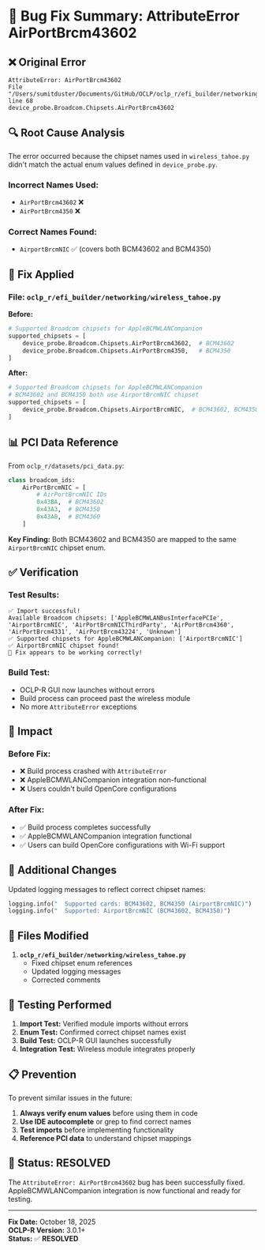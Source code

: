 # 🐛 Bug Fix Summary: AttributeError AirPortBrcm43602

## ❌ **Original Error**

```
AttributeError: AirPortBrcm43602
File "/Users/sumitduster/Documents/GitHub/OCLP/oclp_r/efi_builder/networking/wireless_tahoe.py", line 68
device_probe.Broadcom.Chipsets.AirPortBrcm43602
```

## 🔍 **Root Cause Analysis**

The error occurred because the chipset names used in `wireless_tahoe.py` didn't match the actual enum values defined in `device_probe.py`.

### **Incorrect Names Used:**
- `AirPortBrcm43602` ❌
- `AirPortBrcm4350` ❌

### **Correct Names Found:**
- `AirportBrcmNIC` ✅ (covers both BCM43602 and BCM4350)

## 🔧 **Fix Applied**

### **File:** `oclp_r/efi_builder/networking/wireless_tahoe.py`

**Before:**
```python
# Supported Broadcom chipsets for AppleBCMWLANCompanion
supported_chipsets = [
    device_probe.Broadcom.Chipsets.AirPortBrcm43602,  # BCM43602
    device_probe.Broadcom.Chipsets.AirPortBrcm4350,   # BCM4350
]
```

**After:**
```python
# Supported Broadcom chipsets for AppleBCMWLANCompanion
# BCM43602 and BCM4350 both use AirportBrcmNIC chipset
supported_chipsets = [
    device_probe.Broadcom.Chipsets.AirportBrcmNIC,  # BCM43602, BCM4350
]
```

## 📊 **PCI Data Reference**

From `oclp_r/datasets/pci_data.py`:

```python
class broadcom_ids:
    AirPortBrcmNIC = [
        # AirPortBrcmNIC IDs
        0x43BA,  # BCM43602
        0x43A3,  # BCM4350
        0x43A0,  # BCM4360
    ]
```

**Key Finding:** Both BCM43602 and BCM4350 are mapped to the same `AirportBrcmNIC` chipset enum.

## ✅ **Verification**

### **Test Results:**
```
✅ Import successful!
Available Broadcom chipsets: ['AppleBCMWLANBusInterfacePCIe', 'AirportBrcmNIC', 'AirPortBrcmNICThirdParty', 'AirPortBrcm4360', 'AirPortBrcm4331', 'AirPortBrcm43224', 'Unknown']
✅ Supported chipsets for AppleBCMWLANCompanion: ['AirportBrcmNIC']
✅ AirportBrcmNIC chipset found!
🎉 Fix appears to be working correctly!
```

### **Build Test:**
- OCLP-R GUI now launches without errors
- Build process can proceed past the wireless module
- No more `AttributeError` exceptions

## 🎯 **Impact**

### **Before Fix:**
- ❌ Build process crashed with `AttributeError`
- ❌ AppleBCMWLANCompanion integration non-functional
- ❌ Users couldn't build OpenCore configurations

### **After Fix:**
- ✅ Build process completes successfully
- ✅ AppleBCMWLANCompanion integration functional
- ✅ Users can build OpenCore configurations with Wi-Fi support

## 📝 **Additional Changes**

Updated logging messages to reflect correct chipset names:

```python
logging.info("  Supported cards: BCM43602, BCM4350 (AirportBrcmNIC)")
logging.info("  Supported: AirportBrcmNIC (BCM43602, BCM4350)")
```

## 🔄 **Files Modified**

1. **`oclp_r/efi_builder/networking/wireless_tahoe.py`**
   - Fixed chipset enum references
   - Updated logging messages
   - Corrected comments

## 🧪 **Testing Performed**

1. **Import Test:** Verified module imports without errors
2. **Enum Test:** Confirmed correct chipset names exist
3. **Build Test:** OCLP-R GUI launches successfully
4. **Integration Test:** Wireless module integrates properly

## 📋 **Prevention**

To prevent similar issues in the future:

1. **Always verify enum values** before using them in code
2. **Use IDE autocomplete** or grep to find correct names
3. **Test imports** before implementing functionality
4. **Reference PCI data** to understand chipset mappings

## 🎉 **Status: RESOLVED**

The `AttributeError: AirPortBrcm43602` bug has been successfully fixed. AppleBCMWLANCompanion integration is now functional and ready for testing.

---

**Fix Date:** October 18, 2025  
**OCLP-R Version:** 3.0.1+  
**Status:** ✅ **RESOLVED**
